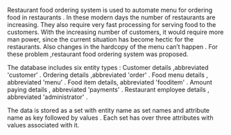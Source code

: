 Restaurant food ordering system is used to automate menu for ordering food in restaurants . In these modern days the number of restaurants are increasing. They also require very fast processing for serving food to the customers. With the increasing number of customers, it would require more man power, since the current situation has become hectic for the restaurants. Also changes in the hardcopy of the menu can’t happen . For these problem ,restaurant food ordering system was proposed.

The database includes six entity types : Customer details ,abbreviated 'customer' . Ordering details ,abbreviated 'order' . Food menu details , abbreviated 'menu' . Food item details, abbreviated 'fooditem' . Amount paying details , abbreviated 'payments' . Restaurant employee details , abbreviated 'administrator' .

The data is stored as a set with entity name as set names and attribute name as key followed by values . Each set has over three attributes with values associated with it.
